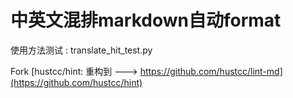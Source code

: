 # 中英文混排markdown自动format

使用方法测试 : translate_hit_test.py

Fork [hustcc/hint: 重构到 ---> https://github.com/hustcc/lint-md](https://github.com/hustcc/hint)
